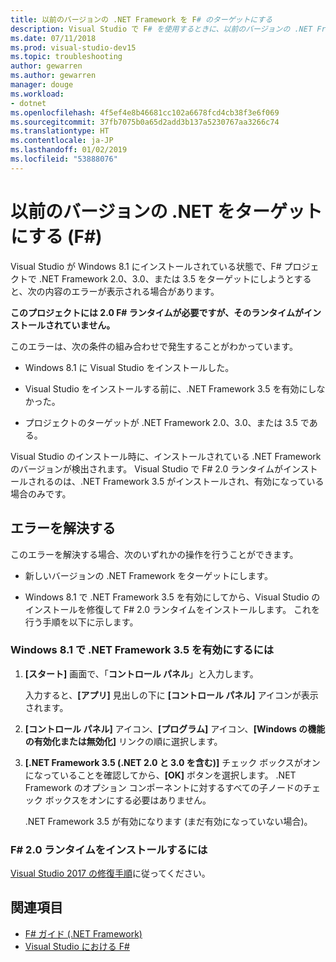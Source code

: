 ```yaml
---
title: 以前のバージョンの .NET Framework を F# のターゲットにする
description: Visual Studio で F# を使用するときに、以前のバージョンの .NET Framework をターゲットにする場合について説明します。
ms.date: 07/11/2018
ms.prod: visual-studio-dev15
ms.topic: troubleshooting
author: gewarren
ms.author: gewarren
manager: douge
ms.workload:
- dotnet
ms.openlocfilehash: 4f5ef4e8b46681cc102a6678fcd4cb38f3e6f069
ms.sourcegitcommit: 37fb7075b0a65d2add3b137a5230767aa3266c74
ms.translationtype: HT
ms.contentlocale: ja-JP
ms.lasthandoff: 01/02/2019
ms.locfileid: "53888076"
---
```

# <a name="target-older-versions-of-net-f"></a>以前のバージョンの .NET をターゲットにする (F#)

Visual Studio が Windows 8.1 にインストールされている状態で、F# プロジェクトで .NET Framework 2.0、3.0、または 3.5 をターゲットにしようとすると、次の内容のエラーが表示される場合があります。

**このプロジェクトには 2.0 F# ランタイムが必要ですが、そのランタイムがインストールされていません。**

このエラーは、次の条件の組み合わせで発生することがわかっています。

- Windows 8.1 に Visual Studio をインストールした。

- Visual Studio をインストールする前に、.NET Framework 3.5 を有効にしなかった。

- プロジェクトのターゲットが .NET Framework 2.0、3.0、または 3.5 である。

Visual Studio のインストール時に、インストールされている .NET Framework のバージョンが検出されます。 Visual Studio で F# 2.0 ランタイムがインストールされるのは、.NET Framework 3.5 がインストールされ、有効になっている場合のみです。

## <a name="resolve-the-error"></a>エラーを解決する

このエラーを解決する場合、次のいずれかの操作を行うことができます。

- 新しいバージョンの .NET Framework をターゲットにします。

- Windows 8.1 で .NET Framework 3.5 を有効にしてから、Visual Studio のインストールを修復して F# 2.0 ランタイムをインストールします。 これを行う手順を以下に示します。

### <a name="to-enable-the-net-framework-35-on-windows-81"></a>Windows 8.1 で .NET Framework 3.5 を有効にするには

1. **[スタート]** 画面で、「**コントロール パネル**」と入力します。

   入力すると、**[アプリ]** 見出しの下に **[コントロール パネル]** アイコンが表示されます。

2. **[コントロール パネル]** アイコン、**[プログラム]** アイコン、**[Windows の機能の有効化または無効化]** リンクの順に選択します。

3. **[.NET Framework 3.5 (.NET 2.0 と 3.0 を含む)]** チェック ボックスがオンになっていることを確認してから、**[OK]** ボタンを選択します。 .NET Framework のオプション コンポーネントに対するすべての子ノードのチェック ボックスをオンにする必要はありません。

   .NET Framework 3.5 が有効になります (まだ有効になっていない場合)。

### <a name="to-install-the-f-20-runtime"></a>F# 2.0 ランタイムをインストールするには

[Visual Studio 2017 の修復手順](../install/repair-visual-studio.md)に従ってください。

## <a name="see-also"></a>関連項目

- [F# ガイド (.NET Framework)](/dotnet/fsharp/)
- [Visual Studio における F#](fsharp-visual-studio.md)